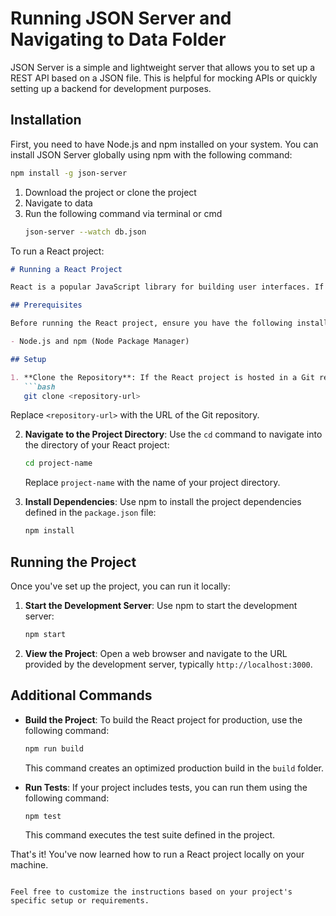 # Running JSON Server and Navigating to Data Folder

JSON Server is a simple and lightweight server that allows you to set up a REST API based on a JSON file. This is helpful for mocking APIs or quickly setting up a backend for development purposes.

## Installation

First, you need to have Node.js and npm installed on your system. You can install JSON Server globally using npm with the following command:

```bash
npm install -g json-server
```
1. Download the project or clone the project
2. Navigate to data
3. Run the following command via terminal or cmd
   ```bash
   json-server --watch db.json
   ```
  To run a React project:

```markdown
# Running a React Project

React is a popular JavaScript library for building user interfaces. If you have a React project that you want to run, follow these steps:

## Prerequisites

Before running the React project, ensure you have the following installed:

- Node.js and npm (Node Package Manager)

## Setup

1. **Clone the Repository**: If the React project is hosted in a Git repository, clone it to your local machine using the following command:
   ```bash
   git clone <repository-url>
   ```
   Replace `<repository-url>` with the URL of the Git repository.

2. **Navigate to the Project Directory**: Use the `cd` command to navigate into the directory of your React project:
   ```bash
   cd project-name
   ```
   Replace `project-name` with the name of your project directory.

3. **Install Dependencies**: Use npm to install the project dependencies defined in the `package.json` file:
   ```bash
   npm install
   ```

## Running the Project

Once you've set up the project, you can run it locally:

1. **Start the Development Server**: Use npm to start the development server:
   ```bash
   npm start
   ```

2. **View the Project**: Open a web browser and navigate to the URL provided by the development server, typically `http://localhost:3000`.

## Additional Commands

- **Build the Project**: To build the React project for production, use the following command:
  ```bash
  npm run build
  ```
  This command creates an optimized production build in the `build` folder.

- **Run Tests**: If your project includes tests, you can run them using the following command:
  ```bash
  npm test
  ```
  This command executes the test suite defined in the project.

That's it! You've now learned how to run a React project locally on your machine.
```

Feel free to customize the instructions based on your project's specific setup or requirements.
